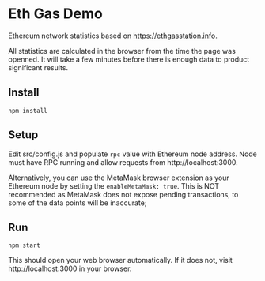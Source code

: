 # Eth Gas Demo

Ethereum network statistics based on https://ethgasstation.info.

All statistics are calculated in the browser from the time the page was openned. It will take a few minutes before there is enough data to product significant results.

## Install
`npm install`

## Setup
Edit src/config.js and populate `rpc` value with Ethereum node address. Node must have RPC running and allow requests from http://localhost:3000.

Alternatively, you can use the MetaMask browser extension as your Ethereum node by setting the `enableMetaMask: true`. This is NOT recommended as MetaMask does not expose pending transactions, to some of the data points will be inaccurate;


## Run
`npm start`

This should open your web browser automatically. If it does not, visit http://localhost:3000 in your browser.
